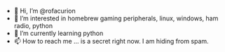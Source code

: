 - 👋 Hi, I’m @rofacurion
- 👀 I’m interested in homebrew gaming peripherals, linux, windows, ham radio, python
- 🌱 I’m currently learning python
- 📫 How to reach me ... is a secret right now. I am hiding from spam.

<!---
rofacurion/rofacurion is a ✨ special ✨ repository because its `README.md` (this file) appears on your GitHub profile.
You can click the Preview link to take a look at your changes.
--->

